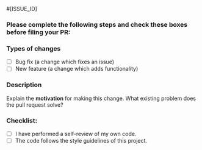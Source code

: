 #[ISSUE_ID]
<!--- If there is an open issue, please link to the issue here by replacing [ISSUE_ID]-->
<!-- Make sure the PR is against the `master` branch -->

### Please complete the following steps and check these boxes before filing your PR:

### Types of changes
<!--- What types of changes does your code introduce? -->
- [ ] Bug fix (a change which fixes an issue)
- [ ] New feature (a change which adds functionality)

### Description
Explain the **motivation** for making this change. What existing problem does the pull request solve?
<!--- Describe your changes in detail -->
<!--- Why these change are required? What problem does it solve? -->

### Checklist:
<!--- Mark the checkboxes accordingly. -->
<!--- If you're unsure about any of these, don't hesitate to ask. We're here to help! -->
- [ ] I have performed a self-review of my own code.
- [ ] The code follows the style guidelines of this project.
